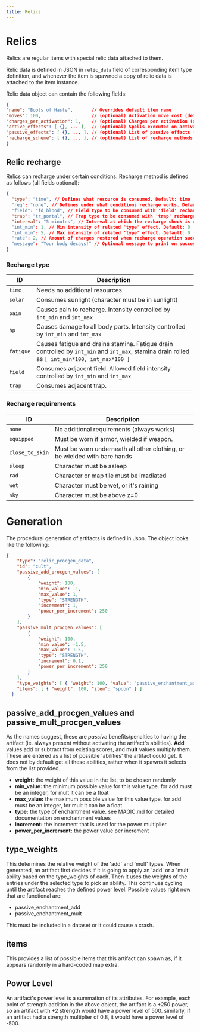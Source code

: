 ```yaml
---
title: Relics
---
```


# Relics

Relics are regular items with special relic data attached to them.

Relic data is defined in JSON in `relic_data` field of corresponding item type definition, and
whenever the item is spawned a copy of relic data is attached to the item instance.

Relic data object can contain the following fields:

```json
{
"name": "Boots of Haste",       // Overrides default item name
"moves": 100,                   // (optional) Activation move cost (default 100)
"charges_per_activation": 1,    // (optional) Charges per activation (default 1)
"active_effects": [ {}, ... ],  // (optional) Spells executed on activation (identical to `hit_you_effect`, see [MAGIC.md](MAGIC.md/#hit_you_effect))
"passive_effects": [ {}, ... ], // (optional) List of passive effects (enchantments), see [MAGIC.md](MAGIC.md/#enchantments)
"recharge_scheme": [ {}, ... ], // (optional) List of recharge methods, see below
}
```

## Relic recharge

Relics can recharge under certain conditions. Recharge method is defined as follows (all fields
optional):

```json
{
  "type": "time", // Defines what resource is consumed. Default: time
  "req": "none", // Defines under what conditions recharge works. Default: none (no special requirements)
  "field": "fd_blood", // Field type to be consumed with 'field' recharge type
  "trap": "tr_portal", // Trap type to be consumed with 'trap' recharge type
  "interval": "5 minutes", // Interval at which the recharge check is done. Default: 1 second
  "int_min": 1, // Min intensity of related 'type' effect. Default: 0
  "int_min": 5, // Max intensity of related 'type' effect. Default: 0
  "rate": 2, // Amount of charges restored when recharge operation succeeds. Default: 0
  "message": "Your body decays!" // Optional message to print on success
}
```

### Recharge type

| ID        | Description                                                                                                                                    |
| --------- | ---------------------------------------------------------------------------------------------------------------------------------------------- |
| `time`    | Needs no additional resources                                                                                                                  |
| `solar`   | Consumes sunlight (character must be in sunlight)                                                                                              |
| `pain`    | Causes pain to recharge. Intensity controlled by `int_min` and `int_max`                                                                       |
| `hp`      | Causes damage to all body parts. Intensity controlled by `int_min` and `int_max`                                                               |
| `fatigue` | Causes fatigue and drains stamina. Fatigue drain controlled by `int_min` and `int_max`, stamina drain rolled as `[ int_min*100, int_max*100 ]` |
| `field`   | Consumes adjacent field. Allowed field intensity controlled by `int_min` and `int_max`                                                         |
| `trap`    | Consumes adjacent trap.                                                                                                                        |

### Recharge requirements

| ID              | Description                                                               |
| --------------- | ------------------------------------------------------------------------- |
| `none`          | No additional requirements (always works)                                 |
| `equipped`      | Must be worn if armor, wielded if weapon.                                 |
| `close_to_skin` | Must be worn underneath all other clothing, or be wielded with bare hands |
| `sleep`         | Character must be asleep                                                  |
| `rad`           | Character or map tile must be irradiated                                  |
| `wet`           | Character must be wet, or it's raining                                    |
| `sky`           | Character must be above z=0                                               |

# Generation

The procedural generation of artifacts is defined in Json. The object looks like the following:
```json
{
    "type": "relic_procgen_data",
    "id": "cult",
    "passive_add_procgen_values": [
        {
            "weight": 100,
            "min_value": -1,
            "max_value": 1,
            "type": "STRENGTH",
            "increment": 1,
            "power_per_increment": 250
        }
    ],
    "passive_mult_procgen_values": [
        {
            "weight": 100,
            "min_value": -1.5,
            "max_value": 1.5,
            "type": "STRENGTH",
            "increment": 0.1,
            "power_per_increment": 250
        }
    ],
    "type_weights": [ { "weight": 100, "value": "passive_enchantment_add" } ],
    "items": [ { "weight": 100, "item": "spoon" } ]
  }
```

## passive_add_procgen_values and passive_mult_procgen_values

As the names suggest, these are *passive* benefits/penalties to having the artifact (ie. always present without activating the artifact's abilities).  **Add** values add or subtract from existing scores, and **mult** values multiply them.  These are entered as a list of possible 'abilities' the artifact could get. It does not by default get all these abilities, rather when it spawns it selects from the list provided.

- **weight:** the weight of this value in the list, to be chosen randomly
- **min_value:** the minimum possible value for this value type. for add must be an integer, for mult it can be a float
- **max_value:** the maximum possible value for this value type. for add must be an integer, for mult it can be a float
- **type:** the type of enchantment value. see MAGIC.md for detailed documentation on enchantment values
- **increment:** the increment that is used for the power multiplier
- **power_per_increment:** the power value per increment

## type_weights
This determines the relative weight of the 'add' and 'mult' types.  When generated, an artifact first decides if it is going to apply an 'add' or a 'mult' ability based on the type_weights of each.  Then it uses the weights of the entries under the selected type to pick an ability.  This continues cycling until the artifact reaches the defined power level.  Possible values right now that are functional are:
- passive_enchantment_add
- passive_enchantment_mult

This must be included in a dataset or it could cause a crash.

## items
This provides a list of possible items that this artifact can spawn as, if it appears randomly in a hard-coded map extra.

## Power Level
An artifact's power level is a summation of its attributes. For example, each point of strength addition in the above object, the artifact is a +250 power, so an artifact with +2 strength would have a power level of 500. similarly, if an artifact had a strength multiplier of 0.8, it would have a power level of -500.